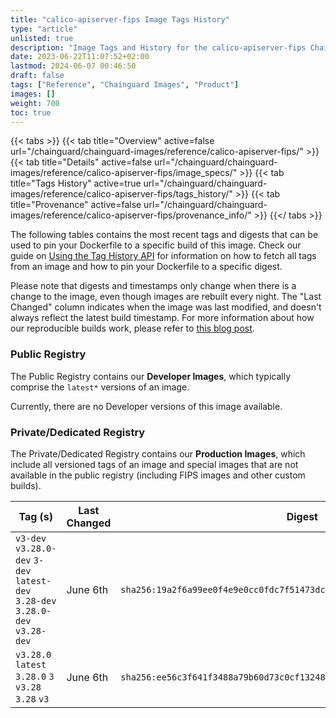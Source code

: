 ```yaml
---
title: "calico-apiserver-fips Image Tags History"
type: "article"
unlisted: true
description: "Image Tags and History for the calico-apiserver-fips Chainguard Image"
date: 2023-06-22T11:07:52+02:00
lastmod: 2024-06-07 00:46:50
draft: false
tags: ["Reference", "Chainguard Images", "Product"]
images: []
weight: 700
toc: true
---
```


{{< tabs >}}
{{< tab title="Overview" active=false url="/chainguard/chainguard-images/reference/calico-apiserver-fips/" >}}
{{< tab title="Details" active=false url="/chainguard/chainguard-images/reference/calico-apiserver-fips/image_specs/" >}}
{{< tab title="Tags History" active=true url="/chainguard/chainguard-images/reference/calico-apiserver-fips/tags_history/" >}}
{{< tab title="Provenance" active=false url="/chainguard/chainguard-images/reference/calico-apiserver-fips/provenance_info/" >}}
{{</ tabs >}}

The following tables contains the most recent tags and digests that can be used to pin your Dockerfile to a specific build of this image. Check our guide on [Using the Tag History API](/chainguard/chainguard-images/using-the-tag-history-api/) for information on how to fetch all tags from an image and how to pin your Dockerfile to a specific digest.

Please note that digests and timestamps only change when there is a change to the image, even though images are rebuilt every night. The "Last Changed" column indicates when the image was last modified, and doesn't always reflect the latest build timestamp. For more information about how our reproducible builds work, please refer to [this blog post](https://www.chainguard.dev/unchained/reproducing-chainguards-reproducible-image-builds).

### Public Registry
The Public Registry contains our **Developer Images**, which typically comprise the `latest*` versions of an image.

Currently, there are no Developer versions of this image available.

### Private/Dedicated Registry
The Private/Dedicated Registry contains our **Production Images**, which include all versioned tags of an image and special images that are not available in the public registry (including FIPS images and other custom builds).

| Tag (s)                                                                          | Last Changed | Digest                                                                    |
|----------------------------------------------------------------------------------|--------------|---------------------------------------------------------------------------|
|  `v3-dev` `v3.28.0-dev` `3-dev` `latest-dev` `3.28-dev` `3.28.0-dev` `v3.28-dev` | June 6th     | `sha256:19a2f6a99ee0f4e9e0cc0fdc7f51473dc54073988180cc96d423dbd87d39865b` |
|  `v3.28.0` `latest` `3.28.0` `3` `v3.28` `3.28` `v3`                             | June 6th     | `sha256:ee56c3f641f3488a79b60d73c0cf1324857b84f09430d571aaf10c65ba72e1b6` |

